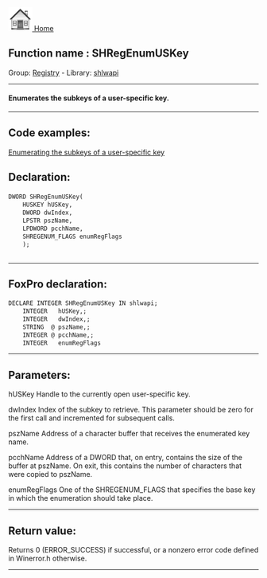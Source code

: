 [<img src="../../images/home.png"> Home ](https://github.com/VFPX/Win32API)  

## Function name : SHRegEnumUSKey
Group: [Registry](../../functions_group.md#Registry)  -  Library: [shlwapi](../../../libraries.md#shlwapi)  
***  


#### Enumerates the subkeys of a user-specific key.
***  


## Code examples:
[Enumerating the subkeys of a user-specific key](../../samples/sample_129.md)  

## Declaration:
```foxpro  
DWORD SHRegEnumUSKey(
    HUSKEY hUSKey,
    DWORD dwIndex,
    LPSTR pszName,
    LPDWORD pcchName,
    SHREGENUM_FLAGS enumRegFlags
    );
  
```  
***  


## FoxPro declaration:
```foxpro  
DECLARE INTEGER SHRegEnumUSKey IN shlwapi;
   	INTEGER   hUSKey,;
   	INTEGER   dwIndex,;
   	STRING  @ pszName,;
   	INTEGER @ pcchName,;
   	INTEGER   enumRegFlags  
```  
***  


## Parameters:
hUSKey 
Handle to the currently open user-specific key. 

dwIndex 
Index of the subkey to retrieve. This parameter should be zero for the first call and incremented for subsequent calls. 

pszName 
Address of a character buffer that receives the enumerated key name. 

pcchName 
Address of a DWORD that, on entry, contains the size of the buffer at pszName. On exit, this contains the number of characters that were copied to pszName. 

enumRegFlags 
One of the SHREGENUM_FLAGS that specifies the base key in which the enumeration should take place.  
***  


## Return value:
Returns 0 (ERROR_SUCCESS) if successful, or a nonzero error code defined in Winerror.h otherwise.  
***  

